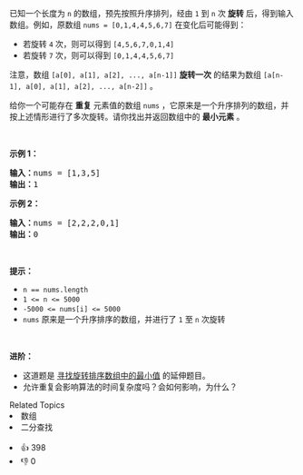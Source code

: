 已知一个长度为 <code>n</code> 的数组，预先按照升序排列，经由 <code>1</code> 到 <code>n</code> 次 <strong>旋转</strong> 后，得到输入数组。例如，原数组 <code>nums = [0,1,4,4,5,6,7]</code> 在变化后可能得到：
<ul>
	<li>若旋转 <code>4</code> 次，则可以得到 <code>[4,5,6,7,0,1,4]</code></li>
	<li>若旋转 <code>7</code> 次，则可以得到 <code>[0,1,4,4,5,6,7]</code></li>
</ul>

<p>注意，数组 <code>[a[0], a[1], a[2], ..., a[n-1]]</code> <strong>旋转一次</strong> 的结果为数组 <code>[a[n-1], a[0], a[1], a[2], ..., a[n-2]]</code> 。</p>

<p>给你一个可能存在 <strong>重复</strong> 元素值的数组 <code>nums</code> ，它原来是一个升序排列的数组，并按上述情形进行了多次旋转。请你找出并返回数组中的 <strong>最小元素</strong> 。</p>

<p> </p>

<p><strong>示例 1：</strong></p>

<pre>
<strong>输入：</strong>nums = [1,3,5]
<strong>输出：</strong>1
</pre>

<p><strong>示例 2：</strong></p>

<pre>
<strong>输入：</strong>nums = [2,2,2,0,1]
<strong>输出：</strong>0
</pre>

<p> </p>

<p><strong>提示：</strong></p>

<ul>
	<li><code>n == nums.length</code></li>
	<li><code>1 <= n <= 5000</code></li>
	<li><code>-5000 <= nums[i] <= 5000</code></li>
	<li><code>nums</code> 原来是一个升序排序的数组，并进行了 <code>1</code> 至 <code>n</code> 次旋转</li>
</ul>

<p> </p>

<p><strong>进阶：</strong></p>

<ul>
	<li>这道题是 <a href="https://leetcode-cn.com/problems/find-minimum-in-rotated-sorted-array/description/">寻找旋转排序数组中的最小值</a> 的延伸题目。</li>
	<li>允许重复会影响算法的时间复杂度吗？会如何影响，为什么？</li>
</ul>
<div><div>Related Topics</div><div><li>数组</li><li>二分查找</li></div></div><br><div><li>👍 398</li><li>👎 0</li></div>
